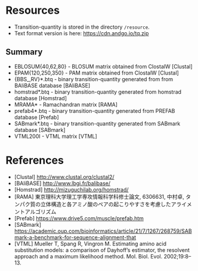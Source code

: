 # Resources

* Transition-quantity is stored in the directory `/resource`.
* Text format version is here: https://cdn.andgo.io/tq.zip

## Summary

* EBLOSUM{40,62,80} - BLOSUM matrix obtained from ClostalW [Clustal]
* EPAM{120,250,350} - PAM matrix obtained from ClostalW [Clustal]
* {BBS_,RV}*.btq - binary transition-quantity generated from from BAliBASE database [BAliBASE]
* homstrad*.btq - binary transition-quantity generated from homstrad database [Homstrad]
* MRAMA* - Ramachandran matrix [RAMA]
* prefab4*.btq - binary transition-quantity generated from PREFAB database [Prefab]
* SABmark*.btq - binary transition-quantity generated from SABmark database [SABmark]
* VTML200I - VTML matrix [VTML]


# References
* [Clustal] http://www.clustal.org/clustal2/
* [BAliBASE] http://www.lbgi.fr/balibase/
* [Homstrad] http://mizuguchilab.org/homstrad/
* [RAMA] 東京理科大学理工学専攻情報科学科修士論文, 6306631, 中村卓, タンパク質の立体構造と各アミノ酸のペアの起こりやすさを考慮したアライメントアルゴリズム
* [Prefab] https://www.drive5.com/muscle/prefab.htm
* [SABmark] https://academic.oup.com/bioinformatics/article/21/7/1267/268759/SABmark-a-benchmark-for-sequence-alignment-that
* [VTML] Mueller T, Spang R, Vingron M. Estimating amino acid substitution models: a comparison of Dayhoff’s estimator, the resolvent approach and a maximum likelihood method. Mol. Biol. Evol. 2002;19:8–13.